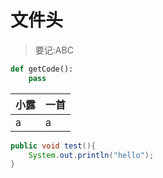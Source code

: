 # 文件头
> 要记:ABC
``` Python
def getCode():
    pass
```
|**小露**|**一首**|
|--------|--------|
|a|a|


```java
public void test(){
    System.out.println("hello");
}
```
